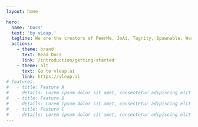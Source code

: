 ```yaml
---
layout: home

hero:
  name: 'Docs'
  text: 'by vLeap.'
  tagline: We are the creators of PeerMe, JoAi, Tagrity, Spawnable, Warps and vLeap Relay.
  actions:
    - theme: brand
      text: Read Docs
      link: /introduction/getting-started
    - theme: alt
      text: Go to vleap.ai
      link: https://vleap.ai
# features:
#   - title: Feature A
#     details: Lorem ipsum dolor sit amet, consectetur adipiscing elit
#   - title: Feature B
#     details: Lorem ipsum dolor sit amet, consectetur adipiscing elit
#   - title: Feature C
#     details: Lorem ipsum dolor sit amet, consectetur adipiscing elit
---
```

